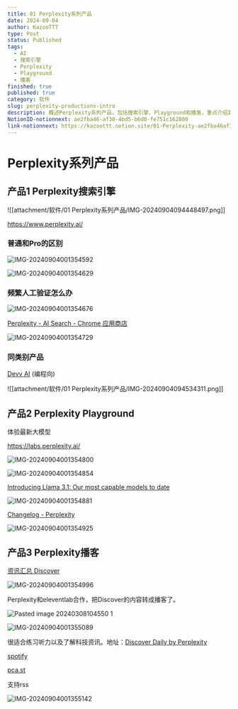 ```yaml
---
title: 01 Perplexity系列产品
date: 2024-09-04
author: KazooTTT
type: Post
status: Published
tags:
  - AI
  - 搜索引擎
  - Perplexity
  - Playground
  - 播客
finished: true
published: true
category: 软件
slug: perplexity-productions-intro
description: 概述Perplexity系列产品，包括搜索引擎、Playground和播客，重点介绍其功能和区别。
NotionID-notionnext: ae2fba46-af30-4bd5-b6d0-fe751c162800
link-notionnext: https://kazoottt.notion.site/01-Perplexity-ae2fba46af304bd5b6d0fe751c162800
---
```


# Perplexity系列产品

## 产品1 Perplexity搜索引擎

![[attachment/软件/01 Perplexity系列产品/IMG-20240904094448497.png]]

https://www.perplexity.ai/

### 普通和Pro的区别

![IMG-20240904001354592](https://pictures.kazoottt.top/2024/09/20240904-82efc9478928cf3428241d5cdbe1f7e2.png)

![IMG-20240904001354629](https://pictures.kazoottt.top/2024/09/20240904-b48e87c80c053f5afc32f440ab36959c.png)

### 频繁人工验证怎么办

![IMG-20240904001354676](https://pictures.kazoottt.top/2024/09/20240904-aa07d424f893146a987cccdcf7ae5bcf.png)

[Perplexity - AI Search - Chrome 应用商店](https://chromewebstore.google.com/detail/perplexity-ai-search/bnaffjbjpgiagpondjlnneblepbdchol)

![IMG-20240904001354729](https://pictures.kazoottt.top/2024/09/20240904-836c90b245302d2dd60fc14009e8aab1.png)

### 同类别产品

[Devv AI](https://devv.ai/) (编程向)

![[attachment/软件/01 Perplexity系列产品/IMG-20240904094534311.png]]

## 产品2 Perplexity Playground

体验最新大模型

https://labs.perplexity.ai/

![IMG-20240904001354800](https://pictures.kazoottt.top/2024/09/20240904-4a2f2948f9bda0d445948efd5d021e8c.png)

![IMG-20240904001354854](https://pictures.kazoottt.top/2024/09/20240904-9988cdc07d33329b209ee5f44269caef.png)

[Introducing Llama 3.1: Our most capable models to date](https://ai.meta.com/blog/meta-llama-3-1/)

![IMG-20240904001354881](https://pictures.kazoottt.top/2024/09/20240904-e5c298074d3edb3aa59b00a86c20ef0e.png)

[Changelog - Perplexity](https://docs.perplexity.ai/changelog/changelog#introducing-new-and-improved-sonar-models)

![IMG-20240904001354925](https://pictures.kazoottt.top/2024/09/20240904-6757a9b6e9c488d8faad8ae28a2e48e1.png)

## 产品3 Perplexity播客

[资讯汇总 Discover](https://www.perplexity.ai/discover)

![IMG-20240904001354996](https://pictures.kazoottt.top/2024/09/20240904-c06edb7427f2885aa1d8b3bd69659719.png)

Perplexity和eleventlab合作，把Discover的内容转成播客了。

![Pasted image 20240308104550 1](https://pictures.kazoottt.top/2024/09/20240904-c2dbdcea85e283af86a34fe244f1b8e4.png)

![IMG-20240904001355089](https://pictures.kazoottt.top/2024/09/20240904-a904a8102ea53bd3a8619b43f6e4a770.png)

很适合练习听力以及了解科技资讯。地址：[Discover Daily by Perplexity](https://discoverdaily.ai/)

[spotify](https://open.spotify.com/episode/1CaSWrm7uUAOkaKjE9KI47?si=WPbA0x73QkGEPm-DFh4big)

[pca.st](https://pca.st/03qazv0d)

支持rss

![IMG-20240904001355142](https://pictures.kazoottt.top/2024/09/20240904-51cb08cfa94e457d09ca0cfbaec6d604.png)
